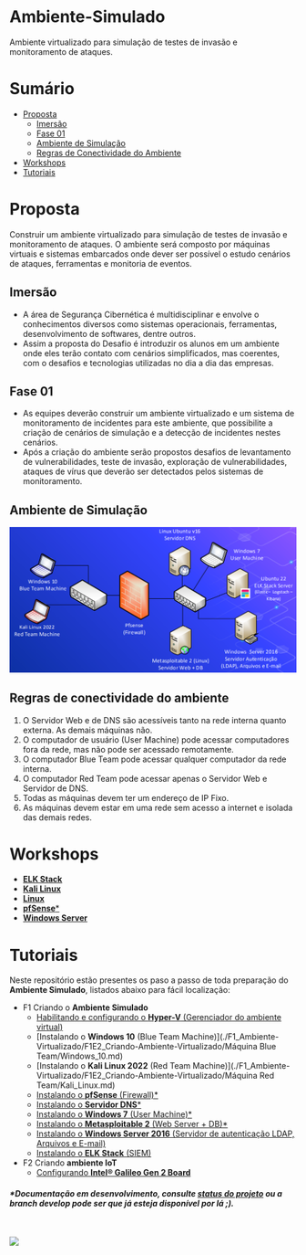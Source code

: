 # Ambiente-Simulado

Ambiente virtualizado para simulação de testes de invasão e monitoramento de ataques.

# Sumário

- [Proposta](#proposta)
  - [Imersão](#imersão)
  - [Fase 01](#fase-01)
  - [Ambiente de Simulação](#ambiente-de-simulação)
  - [Regras de Conectividade do Ambiente](#regras-de-conectividade-do-ambiente)
- [Workshops](#workshops)
- [Tutoriais](#tutoriais)

# Proposta

Construir um ambiente virtualizado para simulação de testes de invasão e monitoramento de ataques. O ambiente será composto por máquinas virtuais e sistemas embarcados onde dever ser possível o estudo cenários de ataques, ferramentas e monitoria de eventos.

## Imersão

- A área de Segurança Cibernética é multidisciplinar e envolve o conhecimentos diversos como sistemas operacionais, ferramentas, desenvolvimento de softwares, dentre outros.
- Assim a proposta do Desafio é introduzir os alunos em um ambiente onde eles terão contato com cenários simplificados, mas coerentes, com o desafios e tecnologias utilizadas no dia a dia das empresas.

## Fase 01

- As equipes deverão construir um ambiente virtualizado e um sistema de monitoramento de incidentes para este ambiente, que possibilite a criação de cenários de simulação e a detecção de incidentes nestes cenários.
- Após a criação do ambiente serão propostos desafios de levantamento de vulnerabilidades, teste de invasão, exploração de vulnerabilidades, ataques de vírus que deverão ser detectados pelos sistemas de monitoramento.

## Ambiente de Simulação

![Ambiente Simulado](./img/readme/ambienteSimulado.png)

## Regras de conectividade do ambiente

1. O Servidor Web e de DNS são acessíveis tanto na rede interna quanto externa. As demais máquinas não.
1. O computador de usuário (User Machine) pode acessar computadores fora da rede, mas não pode ser acessado remotamente.
1. O computador Blue Team pode acessar qualquer computador da rede interna.
1. O computador Red Team pode acessar apenas o Servidor Web e Servidor de DNS.
1. Todas as máquinas devem ter um endereço de IP Fixo.
1. As máquinas devem estar em uma rede sem acesso a internet e isolada das demais redes.

# Workshops

- [**ELK Stack**](./F1_Ambiente-Virtualizado/F1E1_Workshops/ELK_Stack)
- [**Kali Linux**](./F1_Ambiente-Virtualizado/F1E1_Workshops/KaliLinux)
- [**Linux**](./F1_Ambiente-Virtualizado/F1E1_Workshops/Linux)
- [**pfSense**\*](./F1_Ambiente-Virtualizado/F1E1_Workshops/pfSense/)
- [**Windows Server**](./F1_Ambiente-Virtualizado/F1E1_Workshops/WindowsServer/Workshop.md)

# Tutoriais

Neste repositório estão presentes os paso a passo de toda preparação do **Ambiente Simulado**, listados abaixo para fácil localização:

- F1 Criando o **Ambiente Simulado**
  - [Habilitando e configurando o **Hyper-V** (Gerenciador do ambiente virtual)](./F1_Ambiente-Virtualizado/F1E2_Criando-Ambiente-Virtualizado/Hyper-V/hyper-v.md/#)
  - [Instalando o **Windows 10** (Blue Team Machine)](./F1_Ambiente-Virtualizado/F1E2_Criando-Ambiente-Virtualizado/Máquina Blue Team/Windows_10.md)
  - [Instalando o **Kali Linux 2022** (Red Team Machine)](./F1_Ambiente-Virtualizado/F1E2_Criando-Ambiente-Virtualizado/Máquina Red Team/Kali_Linux.md)
  - [Instalando o **pfSense** (Firewall)\*](./F1_Ambiente-Virtualizado/F1E2_Criando-Ambiente-Virtualizado/pfSense/pfSense.md)
  - [Instalando o **Servidor DNS**\*](./F1_Ambiente-Virtualizado/F1E2_Criando-Ambiente-Virtualizado/dnsServer/dnsServer.md)
  - [Instalando o **Windows 7** (User Machine)\*](./F1_Ambiente-Virtualizado/F1E2_Criando-Ambiente-Virtualizado/windows7/windows7.md)
  - [Instalando o **Metasploitable 2** (Web Server + DB)\*](./F1_Ambiente-Virtualizado/F1E2_Criando-Ambiente-Virtualizado/metasploitable2/metasploitable2.md)
  - [Instalando o **Windows Server 2016** (Servidor de autenticação LDAP, Arquivos e E-mail)](./F1_Ambiente-Virtualizado/F1E2_Criando-Ambiente-Virtualizado/winServer/winServer.md)
  - [Instalando o **ELK Stack** (SIEM)](./F1_Ambiente-Virtualizado/F1E2_Criando-Ambiente-Virtualizado/elkStack/elkStack.md)
- F2 Criando **ambiente IoT**
  - [Configurando **Intel® Galileo Gen 2 Board**](./F2_Ambiente-IoT/F2E2_Integrando-GalileoGen2/galileoGen2.md)

##### \*Documentação em desenvolvimento, consulte [status do projeto](./docStatus.md) ou a branch **develop** pode ser que já esteja disponível por lá ;).

# [![](https://img.shields.io/badge/-Voltar%20ao%20topo-grey)](#)
